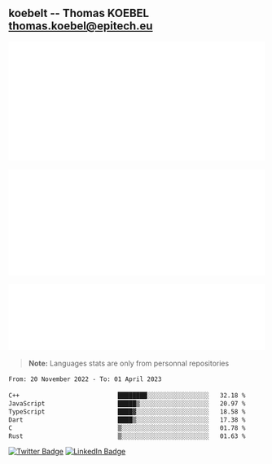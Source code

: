 ## koebelt -- Thomas KOEBEL <thomas.koebel@epitech.eu>

<!-- On github since 2018-->


![Metrics](/metrics.classic.svg)



<!--![Metrics](/metrics.plugin.introduction.repository.svg)-->
![Metrics](/metrics.plugin.isocalendar.svg)



![Metrics](/metrics.plugin.languages.svg)

> **Note:** Languages stats are only from personnal repositories

<!--START_SECTION:waka-->

```text
From: 20 November 2022 - To: 01 April 2023

C++                           ████████░░░░░░░░░░░░░░░░░   32.18 %
JavaScript                    █████▒░░░░░░░░░░░░░░░░░░░   20.97 %
TypeScript                    ████▓░░░░░░░░░░░░░░░░░░░░   18.58 %
Dart                          ████▒░░░░░░░░░░░░░░░░░░░░   17.38 %
C                             ▒░░░░░░░░░░░░░░░░░░░░░░░░   01.78 %
Rust                          ▒░░░░░░░░░░░░░░░░░░░░░░░░   01.63 %
```

<!--END_SECTION:waka-->

[![Twitter Badge](https://img.shields.io/badge/Twitter-Profile-informational?style=flat&logo=twitter&logoColor=white&color=1CA2F1)](https://twitter.com/jesuis_roux)
[![LinkedIn Badge](https://img.shields.io/badge/LinkedIn-Profile-informational?style=flat&logo=linkedin&logoColor=white&color=0D76A8)](https://www.linkedin.com/in/koebelt/)
